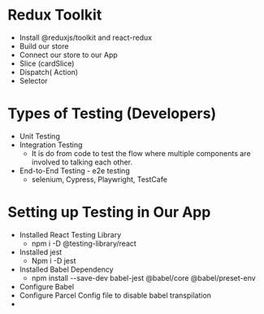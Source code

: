 # Redux Toolkit
- Install @reduxjs/toolkit and react-redux
- Build our store
- Connect our store to our App
- Slice (cardSlice)
- Dispatch( Action) 
- Selector


# Types of Testing (Developers)
- Unit Testing
- Integration Testing
    - It is do from code to test the flow where multiple components are involved to talking each other.
- End-to-End Testing - e2e testing
    - selenium, Cypress, Playwright, TestCafe

# Setting up Testing in Our App
- Installed React Testing Library
    - npm i -D @testing-library/react
- Installed jest
    - Npm i -D jest
- Installed Babel Dependency
    - npm install --save-dev babel-jest @babel/core @babel/preset-env
- Configure Babel 
- Configure Parcel Config file to disable babel transpilation
- 

